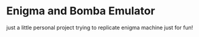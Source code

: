 # Enigma and Bomba Emulator

just a little personal project trying to replicate enigma machine just for fun!